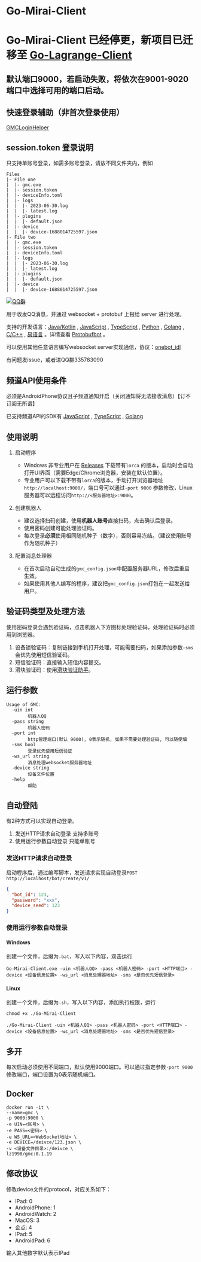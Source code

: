 # Go-Mirai-Client

# Go-Mirai-Client 已经停更，新项目已迁移至 [Go-Lagrange-Client](https://github.com/2mf8/Go-Lagrange-Client)

## 默认端口9000，若启动失败，将依次在9001-9020端口中选择可用的端口启动。

## 快速登录辅助（非首次登录使用）

[GMCLoginHelper](https://github.com/2mf8/GMCLoginHelper/releases)

## session.token 登录说明

只支持单账号登录，如需多账号登录，请放不同文件夹内，例如

```shell
Files
|- File one
|  |- gmc.exe
|  |- session.token
|  |- deviceInfo.toml
|  |- logs
|  |  |- 2023-06-30.log
|  |  |- latest.log
|  |- plugins
|  |  |- default.json
|  |- device
|  |  |- device-1688014725597.json
|- File two
|  |- gmc.exe
|  |- session.token
|  |- deviceInfo.toml
|  |- logs
|  |  |- 2023-06-30.log
|  |  |- latest.log
|  |- plugins
|  |  |- default.json
|  |- device
|  |  |- device-1688014725597.json
```


[![QQ群](https://img.shields.io/static/v1?label=QQ%E7%BE%A4&message=335783090&color=blue)](https://jq.qq.com/?_wv=1027&k=B7Of3GMZ)

用于收发QQ消息，并通过 websocket + protobuf 上报给 server 进行处理。

支持的开发语言：[Java/Kotlin](https://github.com/protobufbot/spring-mirai-server) , [JavaScript](https://github.com/2mf8/TSPbBot) , [TypeScript](https://github.com/2mf8/TSPbBot/blob/master/src/demo/index.ts) , [Python](https://github.com/PHIKN1GHT/pypbbot/tree/main/pypbbot_examples) , [Golang](https://github.com/2mf8/GoPbBot/blob/master/test/bot_test.go) , [C/C++](https://github.com/ProtobufBot/cpp-pbbot/blob/main/src/event_handler/event_handler.cpp) , [易语言](https://github.com/protobufbot/pbbot_e_sdk) 。详情查看 [Protobufbot](https://github.com/ProtobufBot/ProtobufBot) 。

可以使用其他任意语言编写websocket server实现通信，协议：[onebot_idl](https://github.com/lz1998/onebot_idl)

有问题发issue，或者进QQ群335783090

## 频道API使用条件

必须是AndroidPhone协议且子频道通知开启（关闭通知将无法接收消息）【订不订阅无所谓】

已支持频道API的SDK有 [JavaScript](https://github.com/2mf8/TSPbBot) , [TypeScript](https://github.com/2mf8/TSPbBot/blob/master/src/demo/index.ts) , [Golang](https://github.com/2mf8/GoPbBot/blob/master/test/bot_test.go) 

## 使用说明

1. 启动程序
    - Windows 非专业用户在 [Releases](https://github.com/ProtobufBot/Go-Mirai-Client/releases) 下载带有`lorca`
      的版本，启动时会自动打开UI界面（需要Edge/Chrome浏览器，安装在默认位置）。
    - 专业用户可以下载不带有`lorca`的版本，手动打开浏览器地址`http://localhost:9000/`，端口号可以通过`-port 9000`
      参数修改，Linux服务器可以远程访问`http://<服务器地址>:9000`。

2. 创建机器人
    - 建议选择扫码创建，使用**机器人账号**直接扫码，点击确认后登录。
    - 使用密码创建可能处理验证码。
    - 每次登录**必须**使用相同随机种子（数字），否则容易冻结。（建议使用账号作为随机种子）

3. 配置消息处理器
    - 在首次启动自动生成的`gmc_config.json`中配置服务器URL，修改后重启生效。
    - 如果使用其他人编写的程序，建议把`gmc_config.json`打包在一起发送给用户。

## 验证码类型及处理方法

使用密码登录会遇到验证码，点击机器人下方图标处理验证码，处理验证码时必须用到浏览器。

1. 设备锁验证码：复制链接到手机打开处理，可能需要扫码，如果添加参数`-sms`会优先使用短信验证码。
2. 短信验证码：直接输入短信内容提交。
3. 滑块验证码：使用[滑块验证助手](https://github.com/mzdluo123/TxCaptchaHelper/releases)。

## 运行参数

```shell
Usage of GMC:
  -uin int
        机器人QQ
  -pass string
        机器人密码
  -port int
        http管理端口(默认 9000), 0表示随机, 如果不需要处理验证码, 可以随便填
  -sms bool
        登录优先使用短信验证
  -ws_url string
        消息处理websocket服务器地址
  -device string
        设备文件位置
  -help
        帮助
```

## 自动登陆

有2种方式可以实现自动登录。

1. 发送HTTP请求自动登录 支持多账号
2. 使用运行参数自动登录 只能单账号

### 发送HTTP请求自动登录

启动程序后，通过编写脚本，发送请求实现自动登录`POST http://localhost/bot/create/v1/`

```json
{
  "bot_id": 123,
  "password": "xxx",
  "device_seed": 123
}
```

### 使用运行参数自动登录

#### Windows

创建一个文件，后缀为`.bat`，写入以下内容，双击运行

```shell
Go-Mirai-Client.exe -uin <机器人QQ> -pass <机器人密码> -port <HTTP端口> -device <设备信息位置> -ws_url <消息处理器地址> -sms <是否优先短信登录>
```

#### Linux

创建一个文件，后缀为`.sh`，写入以下内容，添加执行权限，运行

```shell
chmod +x ./Go-Mirai-Client

./Go-Mirai-Client -uin <机器人QQ> -pass <机器人密码> -port <HTTP端口> -device <设备信息位置> -ws_url <消息处理器地址> -sms <是否优先短信登录>
```

## 多开

每次启动必须使用不同端口，默认使用9000端口。可以通过指定参数`-port 9000`修改端口，端口设置为0表示随机端口。

## Docker

```shell
docker run -it \
--name=gmc \
-p 9000:9000 \
-e UIN=<账号> \
-e PASS=<密码> \
-e WS_URL=<WebSocket地址> \
-e DEVICE=/deivce/123.json \
-v <设备文件目录>:/deivce \
lz1998/gmc:0.1.19
```

## 修改协议

修改device文件的protocol，对应关系如下：

- IPad: 0
- AndroidPhone: 1
- AndroidWatch: 2
- MacOS: 3
- 企点: 4
- IPad: 5
- AndroidPad: 6

输入其他数字默认表示IPad

